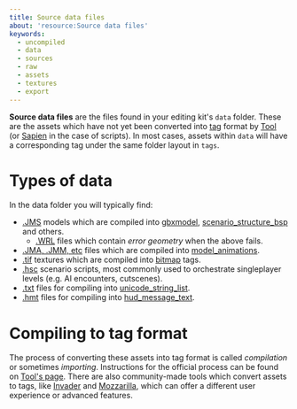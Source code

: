 ```yaml
---
title: Source data files
about: 'resource:Source data files'
keywords:
  - uncompiled
  - data
  - sources
  - raw
  - assets
  - textures
  - export
---
```

**Source data files** are the files found in your editing kit's `data` folder. These are the assets which have not yet been converted into [tag](~tags) format by [Tool](~) (or [Sapien](~) in the case of scripts). In most cases, assets within `data` will have a corresponding tag under the same folder layout in `tags`.

# Types of data
In the data folder you will typically find:

* [.JMS](~jms) models which are compiled into [gbxmodel](~), [scenario_structure_bsp](~) and others.
  * [.WRL](~wrl) files which contain _error geometry_ when the above fails.
* [.JMA, .JMM, etc](~animation-data) files which are compiled into [model_animations](~).
* [.tif](https://en.wikipedia.org/wiki/TIFF) textures which are compiled into [bitmap](~) tags.
* [.hsc](~scripting) scenario scripts, most commonly used to orchestrate singleplayer levels (e.g. AI encounters, cutscenes).
* [.txt](~strings-txt) files for compiling into [unicode_string_list](~).
* [.hmt](~hmt) files for compiling into [hud_message_text](~).

# Compiling to tag format
The process of converting these assets into tag format is called _compilation_ or sometimes _importing_. Instructions for the official process can be found on [Tool's page](~h1a-tool). There are also community-made tools which convert assets to tags, like [Invader](~) and [Mozzarilla](~), which can offer a different user experience or advanced features.
